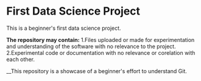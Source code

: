 # First Data Science Project
This is a beginner's first data science project.

__The repository may contain:__
1.Files uploaded or made for experimentation and understanding of the software with no relevance to the project.  
2.Experimental code or documentation with no relevance or corelation with each other.

__This repository is a showcase of a beginner's effort to understand Git.
